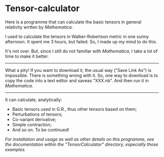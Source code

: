 Tensor-calculator
=================

Here is a programme that can calculate the basic tensors in general relativity wirtten by <i>Mathematica</i>.

I used to calculate the tensors in Walker-Robertson metric in one sunny afternoon. It spent me 3 hours, but failed.
So, I made up my mind to do this.

It's not over. But, since I still do not famillar with <i>Mathematica</i>, I take a lot of time to make it better.

<hr>

What a pity! If you want to download it, the usual way ("Save Link As") is impossible. There is something wrong with it.
So, one way to download is to copy the code into a text editor and saveas "XXX.nb". And then run it in <i>Mathematica</i>.

<hr>

It can calculate, analytically:

* Basic tensors used in G.R., thus other tensors based on them;
* Perturbations of tensors;
* Co-variant derivative;
* Simple contraction;
* And so on. To be continued!

<i>For installation and usage as well as other details on this programme, see the documentation within the "TensorCalculator" directory, especially those examples.</i>
